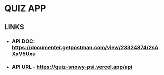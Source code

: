 # QUIZ APP

## LINKS
- ### API DOC: https://documenter.getpostman.com/view/23324874/2sAXxV5Uxu
- ### API URL - https://quiz-snowy-psi.vercel.app/api